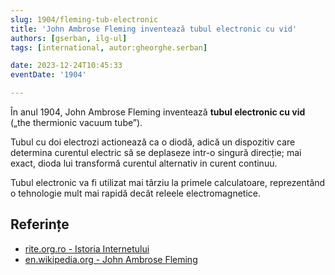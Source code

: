 ```yaml
---
slug: 1904/fleming-tub-electronic
title: 'John Ambrose Fleming inventează tubul electronic cu vid'
authors: [gserban, ilg-ul]
tags: [international, autor:gheorghe.serban]

date: 2023-12-24T10:45:33
eventDate: '1904'

---
```


În anul 1904, John Ambrose Fleming inventează **tubul electronic cu vid**
(„the thermionic vacuum tube”).

<!-- truncate -->

Tubul cu doi electrozi actionează ca o diodă, adică un dispozitiv
care determina curentul electric să se deplaseze intr-o singură direcție;
mai exact, dioda lui transformă curentul alternativ in curent continuu.

Tubul electronic va fi utilizat mai târziu la primele calculatoare,
reprezentând o tehnologie mult mai rapidă decât releele electromagnetice.

## Referințe

- [rite.org.ro - Istoria Internetului](https://rite.org.ro/istoria-internetului/)
- [en.wikipedia.org - John Ambrose Fleming](https://en.wikipedia.org/wiki/John_Ambrose_Fleming)
